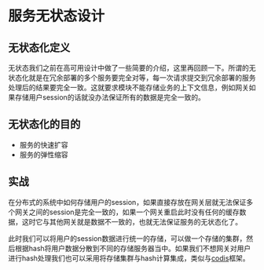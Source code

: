 # 服务无状态设计

## 无状态化定义

无状态我们之前在高可用设计中做了一些简要的介绍，这里再回顾一下。所谓的无状态化就是在冗余部署的多个服务要完全对等，每一次请求提交到冗余部署的服务处理后的结果要完全一致。这就要求模块不能存储业务的上下文信息，例如网关如果存储用户session的话就没办法保证所有的数据是完全一致的。

## 无状态化的目的

* 服务的快速扩容
* 服务的弹性缩容

## 实战

在分布式的系统中如何存储用户的session，如果直接存放在网关层就无法保证多个网关之间的session是完全一致的，如果一个网关重启此时没有任何的缓存数据，这时它与其他网关就是数据不一致的，也就无法保证服务的无状态化了。

此时我们可以将用户的session数据进行统一的存储，可以做一个存储的集群，然后根据hash将用户数据分散到不同的存储服务器当中。如果我们不想网关对用户进行hash处理我们也可以采用将存储集群与hash计算集成，类似与[codis](https://github.com/CodisLabs/codis)框架。



